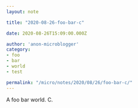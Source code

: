 ```yaml
---
layout: note

title: "2020-08-26-foo-bar-c"

date: 2020-08-26T15:09:00.000Z

author: 'anon-microblogger'
category:
- foo
- bar
- world
- test

permalink: "/micro/notes/2020/08/26/foo-bar-c/"
---
```


A foo bar world. C.
